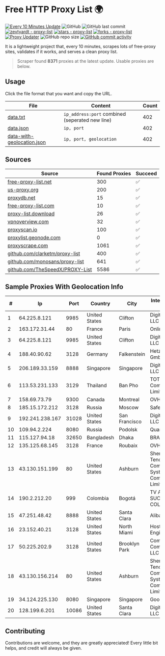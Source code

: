
# Free HTTP Proxy List 🌍

[![Every 10 Minutes Update](https://github.com/mertguvencli/http-proxy-list/actions/workflows/main.yml/badge.svg?branch=main)](https://github.com/mertguvencli/http-proxy-list/actions/workflows/main.yml)
![GitHub](https://img.shields.io/github/license/mertguvencli/http-proxy-list)
![GitHub last commit](https://img.shields.io/github/last-commit/mertguvencli/http-proxy-list)
[![zevtyardt - proxy-list](https://img.shields.io/static/v1?label=zevtyardt&message=proxy-list&color=blue&logo=github)](https://github.com/zevtyardt/proxy-list "Go to GitHub repo")
[![stars - proxy-list](https://img.shields.io/github/stars/zevtyardt/proxy-list?style=social)](https://github.com/zevtyardt/proxy-list)
[![forks - proxy-list](https://img.shields.io/github/forks/zevtyardt/proxy-list?style=social)](https://github.com/zevtyardt/proxy-list)
[![Proxy Updater](https://github.com/zevtyardt/proxy-list/workflows/Proxy%20Updater/badge.svg)](https://github.com/zevtyardt/proxy-list/actions?query=workflow:"Proxy+Updater")
![GitHub repo size](https://img.shields.io/github/repo-size/zevtyardt/proxy-list)
[![GitHub commit activity](https://img.shields.io/github/commit-activity/m/zevtyardt/proxy-list?logo=commits)](https://github.com/zevtyardt/proxy-list/commits/main)

It is a lightweight project that, every 10 minutes, scrapes lots of free-proxy sites, validates if it works, and serves a clean proxy list.

> Scraper found **8371** proxies at the latest update. Usable proxies are below.

## Usage

Click the file format that you want and copy the URL.

|File|Content|Count|
|----|-------|-----|
|[data.txt](https://raw.githubusercontent.com/mertguvencli/http-proxy-list/main/proxy-list/data.txt)|`ip_address:port` combined (seperated new line)|402|
|[data.json](https://raw.githubusercontent.com/mertguvencli/http-proxy-list/main/proxy-list/data.json)|`ip, port`|402|
|[data-with-geolocation.json](https://raw.githubusercontent.com/mertguvencli/http-proxy-list/main/proxy-list/data-with-geolocation.json)|`ip, port, geolocation`|402|

## Sources

|Source|Found Proxies|Succeed|
|------|-------------|-------|
|[free-proxy-list.net](https://free-proxy-list.net)|300|✅|
|[us-proxy.org](https://www.us-proxy.org)|200|✅|
|[proxydb.net](http://proxydb.net)|15|✅|
|[free-proxy-list.com](https://free-proxy-list.com/?page=&port=&type%5B%5D=http&type%5B%5D=https&up_time=0&search=Search)|10|✅|
|[proxy-list.download](https://www.proxy-list.download/HTTP)|26|✅|
|[vpnoverview.com](https://vpnoverview.com/privacy/anonymous-browsing/free-proxy-servers)|32|✅|
|[proxyscan.io](https://www.proxyscan.io)|100|✅|
|[proxylist.geonode.com](https://proxylist.geonode.com/api/proxy-list?limit=300&page=1&sort_by=lastChecked&sort_type=desc&protocols=http,https)|0|✅|
|[proxyscrape.com](https://api.proxyscrape.com/v2/?request=displayproxies&protocol=http&timeout=10000&country=all&ssl=all&anonymity=all)|1061|✅|
|[github.com/clarketm/proxy-list](https://raw.githubusercontent.com/clarketm/proxy-list/master/proxy-list-raw.txt)|400|✅|
|[github.com/monosans/proxy-list](https://raw.githubusercontent.com/monosans/proxy-list/main/proxies/http.txt)|641|✅|
|[github.com/TheSpeedX/PROXY-List](https://raw.githubusercontent.com/TheSpeedX/PROXY-List/master/http.txt)|5586|✅|


## Sample Proxies With Geolocation Info

|#|Ip|Port|Country|City|Internet Service Provider|
|-|--|----|-------|----|-------------------------|
|1|64.225.8.121|9985|United States|Clifton|DigitalOcean, LLC|
|2|163.172.31.44|80|France|Paris|Online S.A.S.|
|3|64.225.8.121|9985|United States|Clifton|DigitalOcean, LLC|
|4|188.40.90.62|3128|Germany|Falkenstein|Hetzner Online GmbH|
|5|206.189.33.159|8888|Singapore|Singapore|DigitalOcean, LLC|
|6|113.53.231.133|3129|Thailand|Ban Pho|TOT Public Company Limited|
|7|158.69.73.79|9300|Canada|Montreal|OVH SAS|
|8|185.15.172.212|3128|Russia|Moscow|SafeData LLC|
|9|192.241.238.167|31028|United States|San Francisco|DigitalOcean, LLC|
|10|109.94.2.224|8080|Russia|Podolsk|Quartz Telecom|
|11|115.127.94.18|32650|Bangladesh|Dhaka|BRACNet Limited|
|12|135.125.68.145|3128|France|Roubaix|OVH SAS|
|13|43.130.151.199|80|United States|Ashburn|Shenzhen Tencent Computer Systems Company Limited|
|14|190.2.212.20|999|Colombia|Bogotá|TV AZTECA SUCURSAL COLOMBIA|
|15|47.251.48.42|8888|United States|Santa Clara|Alibaba.com LLC|
|16|23.152.40.21|3128|United States|North Miami|Host-Engine.com|
|17|50.225.202.9|3128|United States|Brooklyn Park|Comcast Cable Communications, LLC|
|18|43.130.156.214|80|United States|Ashburn|Shenzhen Tencent Computer Systems Company Limited|
|19|34.124.225.130|8080|Singapore|Singapore|Google LLC|
|20|128.199.6.201|10086|United States|Santa Clara|DigitalOcean, LLC|



## Contributing

Contributions are welcome, and they are greatly appreciated! Every
little bit helps, and credit will always be given.


